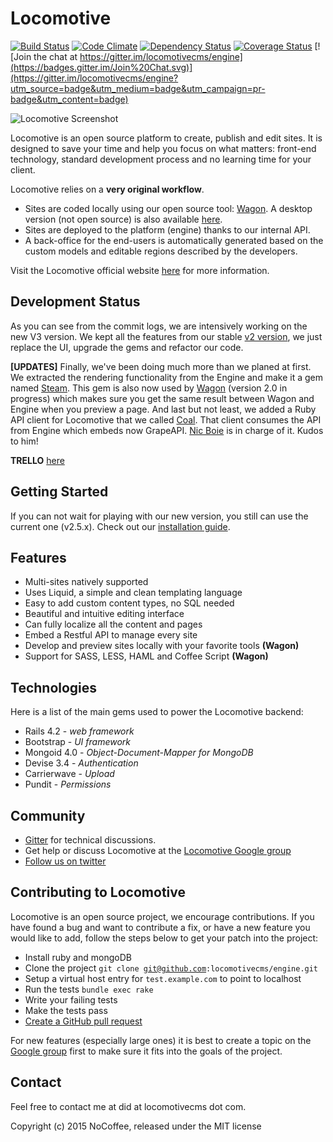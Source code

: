 # Locomotive

[![Build Status](https://travis-ci.org/locomotivecms/engine.svg?branch=master)](https://travis-ci.org/locomotivecms/engine) [![Code Climate](https://codeclimate.com/github/locomotivecms/engine/badges/gpa.svg)](https://codeclimate.com/github/locomotivecms/engine) [![Dependency Status](https://gemnasium.com/locomotivecms/engine.svg)](https://gemnasium.com/locomotivecms/engine) [![Coverage Status](https://img.shields.io/coveralls/locomotivecms/engine.svg)](https://coveralls.io/r/locomotivecms/engine?branch=master) [![Join the chat at https://gitter.im/locomotivecms/engine](https://badges.gitter.im/Join%20Chat.svg)](https://gitter.im/locomotivecms/engine?utm_source=badge&utm_medium=badge&utm_campaign=pr-badge&utm_content=badge)

![Locomotive Screenshot](https://wagonapp.s3.amazonaws.com/doc/v3_backoffice.png)

Locomotive is an open source platform to create, publish and edit sites. It is designed to save your time and help you focus on what matters: front-end technology, standard development process and no learning time for your client.

Locomotive relies on a **very original workflow**.

- Sites are coded locally using our open source tool: [Wagon](https://github.com/locomotivecms/wagon). A desktop version (not open source) is also available [here](http://www.wagonapp.com).
- Sites are deployed to the platform (engine) thanks to our internal API.
- A back-office for the end-users is automatically generated based on the custom models and editable regions described by the developers.

Visit the Locomotive official website [here](http://www.locomotivecms.com) for more information.

## Development Status ##

As you can see from the commit logs, we are intensively working on the new V3 version. We kept all the features from our stable [v2 version](https://github.com/locomotivecms/engine/tree/v2.5.x), we just replace the UI, upgrade the gems and refactor our code.

**[UPDATES]** Finally, we've been doing much more than we planed at first. We extracted the rendering functionality from the Engine and make it a gem named [Steam](https://github.com/locomotivecms/steam). This gem is also now used by [Wagon](https://github.com/locomotivecms/wagon) (version 2.0 in progress) which makes sure you get the same result between Wagon and Engine when you preview a page.
And last but not least, we added a Ruby API client for Locomotive that we called [Coal](https://github.com/locomotivecms/coal). That client consumes the API from Engine which embeds now GrapeAPI. [Nic Boie](https://github.com/boie0025) is in charge of it. Kudos to him!

**TRELLO** [here](https://trello.com/b/kRiy1dZu/locomotive-v3)

## Getting Started ##

If you can not wait for playing with our new version, you still can use the current one (v2.5.x). Check out our [installation guide](http://doc.locomotivecms.com/get-started).

## Features ##

- Multi-sites natively supported
- Uses Liquid, a simple and clean templating language
- Easy to add custom content types, no SQL needed
- Beautiful and intuitive editing interface
- Can fully localize all the content and pages
- Embed a Restful API to manage every site
- Develop and preview sites locally with your favorite tools **(Wagon)**
- Support for SASS, LESS, HAML and Coffee Script **(Wagon)**

## Technologies ##

Here is a list of the main gems used to power the Locomotive backend:

- Rails 4.2   - *web framework*
- Bootstrap   - *UI framework*
- Mongoid 4.0 - *Object-Document-Mapper for MongoDB*
- Devise 3.4  - *Authentication*
- Carrierwave - *Upload*
- Pundit      - *Permissions*

## Community ##

- [Gitter](https://gitter.im/locomotivecms/engine?utm_source=badge&utm_medium=badge&utm_campaign=pr-badge&utm_content=badge) for technical discussions.
- Get help or discuss Locomotive at the [Locomotive Google group](https://groups.google.com/forum/?fromgroups#!forum/locomotivecms)
- [Follow us on twitter](http://twitter.com/locomotivecms)

## Contributing to Locomotive ##

Locomotive is an open source project, we encourage contributions. If you have found a bug and want to contribute a fix, or have a new feature you would like to add, follow the steps below to get your patch into the project:

- Install ruby and mongoDB
- Clone the project <code>git clone git@github.com:locomotivecms/engine.git</code>
- Setup a virtual host entry for <code>test.example.com</code> to point to localhost
- Run the tests <code>bundle exec rake</code>
- Write your failing tests
- Make the tests pass
- [Create a GitHub pull request](http://help.github.com/send-pull-requests)

For new features (especially large ones) it is best to create a topic on the [Google group](https://groups.google.com/forum/?fromgroups#!forum/locomotivecms) first to make sure it fits into the goals of the project.

## Contact ##

Feel free to contact me at did at locomotivecms dot com.

Copyright (c) 2015 NoCoffee, released under the MIT license
